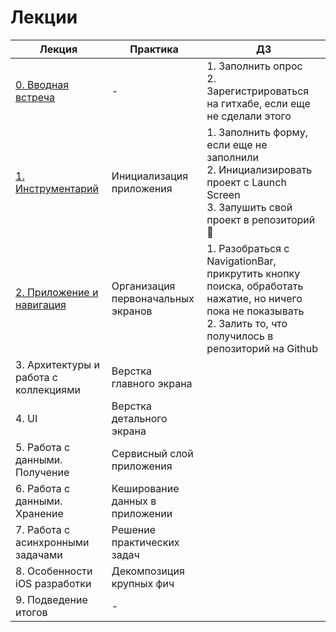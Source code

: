 # Лекции

| Лекция | Практика | ДЗ |
|--|--|--|
| [0. Вводная встреча](lecture0) | - | 1. Заполнить опрос<br>2. Зарегистрироваться на гитхабе, если еще не сделали этого
| [1. Инструментарий](lecture1) | Инициализация приложения | 1. Заполнить форму, если еще не заполнили<br>2. Инициализировать проект с Launch Screen<br>3. Запушить свой проект в репозиторий 🙂
| [2. Приложение и навигация](lecture2) | Организация первоначальных экранов | 1. Разобраться с NavigationBar, прикрутить кнопку поиска, обработать нажатие, но ничего пока не показывать<br>2. Залить то, что получилось в репозиторий на Github |
| 3. Архитектуры и работа с коллекциями | Верстка главного экрана | |
| 4. UI | Верстка детального экрана | |
| 5. Работа с данными. Получение | Сервисный слой приложения | |
| 6. Работа с данными. Хранение | Кеширование данных в приложении | |
| 7. Работа с асинхронными задачами | Решение практических задач | |
| 8. Особенности iOS разработки | Декомпозиция крупных фич | |
| 9. Подведение итогов | - | |

